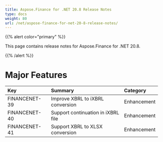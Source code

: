 ```yaml
---
title: Aspose.Finance for .NET 20.8 Release Notes
type: docs
weight: 80
url: /net/aspose-finance-for-net-20-8-release-notes/
---
```


{{% alert color="primary" %}}

This page contains release notes for Aspose.Finance for .NET 20.8.

{{% /alert %}}

# Major Features

|**Key**|**Summary**|**Category**|
| :- | :- | :- |
|FINANCENET-39|Improve XBRL to iXBRL conversion|Enhancement|
|FINANCENET-40|Support continuation in iXBRL file|Enhancement|
|FINANCENET-41|Support XBRL to XLSX conversion|Enhancement|
